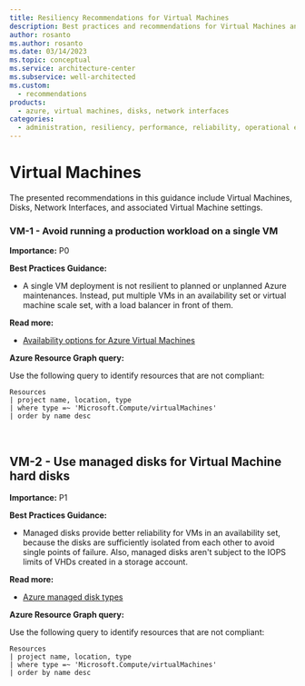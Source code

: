 ```yaml
---
title: Resiliency Recommendations for Virtual Machines
description: Best practices and recommendations for Virtual Machines and associated resources.
author: rosanto
ms.author: rosanto
ms.date: 03/14/2023
ms.topic: conceptual
ms.service: architecture-center
ms.subservice: well-architected
ms.custom:
  - recommendations
products:
  - azure, virtual machines, disks, network interfaces
categories:
  - administration, resiliency, performance, reliability, operational excellence
---
```


# Virtual Machines

The presented recommendations in this guidance include Virtual Machines, Disks, Network Interfaces, and associated Virtual Machine settings.

### VM-1 - Avoid running a production workload on a single VM

**Importance:** P0

**Best Practices Guidance:**
- A single VM deployment is not resilient to planned or unplanned Azure maintenances. Instead, put multiple VMs in an availability set or virtual machine scale set, with a load balancer in front of them.

**Read more:**
- [Availability options for Azure Virtual Machines](https://learn.microsoft.com/en-us/azure/virtual-machines/availability)

**Azure Resource Graph query:**

Use the following query to identify resources that are not compliant:

```kusto
Resources
| project name, location, type
| where type =~ 'Microsoft.Compute/virtualMachines'
| order by name desc
```

<br>

## VM-2 - Use managed disks for Virtual Machine hard disks

**Importance:** P1

**Best Practices Guidance:**
- Managed disks provide better reliability for VMs in an availability set, because the disks are sufficiently isolated from each other to avoid single points of failure. Also, managed disks aren't subject to the IOPS limits of VHDs created in a storage account.

**Read more:**
- [Azure managed disk types](https://learn.microsoft.com/en-us/azure/virtual-machines/disks-types)

**Azure Resource Graph query:**

Use the following query to identify resources that are not compliant:

```kusto
Resources
| project name, location, type
| where type =~ 'Microsoft.Compute/virtualMachines'
| order by name desc
```
<br>